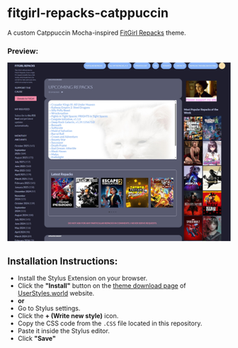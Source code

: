 # fitgirl-repacks-catppuccin

A custom Catppuccin Mocha-inspired [FitGirl Repacks](https://fitgirl-repacks.site "Go to FitGirl Repacks homepage") theme.

### **Preview:**
![Catppuccin Preview](https://github.com/shunsui18/fitgirl-repacks-catppuccin/blob/main/fitgirl-repacks-catppuccin-preview.png)

## **Installation Instructions:**
- Install the Stylus Extension on your browser.
- Click the **"Install"** button on the [theme download page](https://userstyles.world/style/24910/fitgirl-repacks-catppuccin) of [UserStyles.world](https://userstyles.world "Go to UserStyles.world hompage") website.
- **or**
- Go to Stylus settings.
- Click the **+ (Write new style)** icon.
- Copy the CSS code from the `.CSS` file located in this repository.
- Paste it inside the Stylus editor.
- Click **"Save"**
